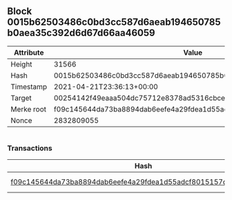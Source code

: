 ## Block 0015b62503486c0bd3cc587d6aeab194650785b0aea35c392d6d67d66aa46059

Attribute | Value
--- | ---
Height | 31566
Hash | 0015b62503486c0bd3cc587d6aeab194650785b0aea35c392d6d67d66aa46059
Timestamp | 2021-04-21T23:36:13+00:00
Target | 00254142f49eaaa504dc75712e8378ad5316cbcead634704b3734b6271167cc4
Merke root | f09c145644da73ba8894dab6eefe4a29fdea1d55adcf8015157df9758f4a7e41
Nonce | 2832809055

```

```

### Transactions

Hash | Amount
--- | ---
[f09c145644da73ba8894dab6eefe4a29fdea1d55adcf8015157df9758f4a7e41](f09c145644da73ba8894dab6eefe4a29fdea1d55adcf8015157df9758f4a7e41.md) | 10.00000000 SKEPTI 
